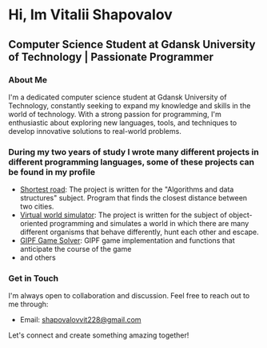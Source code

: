 <!DOCTYPE html>
<html lang="en">
<body>

  <h1>Hi, Im Vitalii Shapovalov</h1>

  <h2>Computer Science Student at Gdansk University of Technology | Passionate Programmer</h2>

  <h3>About Me</h3>
  <p>I'm a dedicated computer science student at Gdansk University of Technology, constantly seeking to expand my knowledge and skills in the world of technology. With a strong passion for programming, I'm enthusiastic about exploring new languages, tools, and techniques to develop innovative solutions to real-world problems.</p>

  <h3>During my two years of study I wrote many different projects in different programming languages, some of these projects can be found in my profile</h3>
  <ul>
    <li><a href="https://github.com/vetall7/shortestRoad">Shortest road</a>: The project is written for the "Algorithms and data structures" subject. Program that finds the closest distance between two cities.</li>
    <li><a href="https://github.com/vetall7/WorldSimulation3">Virtual world simulator</a>: The project is written for the subject of object-oriented programming and simulates a world in which there are many different organisms that behave differently, hunt each other and escape.</li>
    <li><a href="https://github.com/vetall7/gipf">GIPF Game Solver</a>: GIPF game implementation and functions that anticipate the course of the game </li>
    <li>and others</li>
  </ul>


  <h3>Get in Touch</h3>
  <p>I'm always open to collaboration and discussion. Feel free to reach out to me through:</p>
  <ul>
    <li>Email: <a href="mailto:your.email@example.com">shapovalovvit228@gmail.com</a></li>
  </ul>

  <p>Let's connect and create something amazing together!</p>

</body>
</html>
